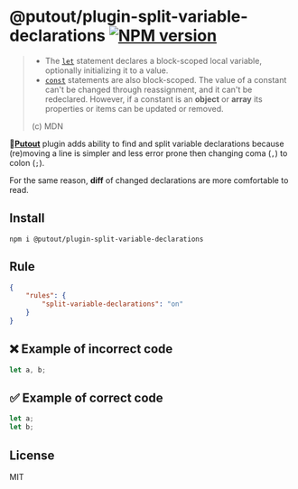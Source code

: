 # @putout/plugin-split-variable-declarations [![NPM version][NPMIMGURL]][NPMURL]

[NPMIMGURL]: https://img.shields.io/npm/v/@putout/plugin-split-variable-declarations.svg?style=flat&longCache=true
[NPMURL]: https://npmjs.org/package/@putout/plugin-split-variable-declarations "npm"

> - The [`let`](https://developer.mozilla.org/en-US/docs/Web/JavaScript/Reference/Statements/let) statement declares a block-scoped local variable, optionally initializing it to a value.
> - [`const`](https://developer.mozilla.org/en-US/docs/Web/JavaScript/Reference/Statements/const) statements are also block-scoped. The value of a constant can't be changed through reassignment, and it can't be redeclared. However, if a constant is an **object** or **array** its properties or items can be updated or removed.
>
> (c) MDN

🐊[**Putout**](https://github.com/coderaiser/putout) plugin adds ability to find and split variable declarations because (re)moving a line is simpler and less error prone then changing coma (`,`) to colon (`;`).

For the same reason, **diff** of changed declarations are more comfortable to read.

## Install

```
npm i @putout/plugin-split-variable-declarations
```

## Rule

```json
{
    "rules": {
        "split-variable-declarations": "on"
    }
}
```

## ❌ Example of incorrect code

```js
let a, b;
```

## ✅ Example of correct code

```js
let a;
let b;
```

## License

MIT
